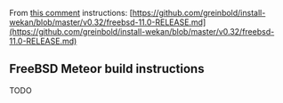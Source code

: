 From [this comment](https://github.com/wekan/wekan/issues/1155#issuecomment-326734403) instructions:
[https://github.com/greinbold/install-wekan/blob/master/v0.32/freebsd-11.0-RELEASE.md](https://github.com/greinbold/install-wekan/blob/master/v0.32/freebsd-11.0-RELEASE.md)

## FreeBSD Meteor build instructions

TODO